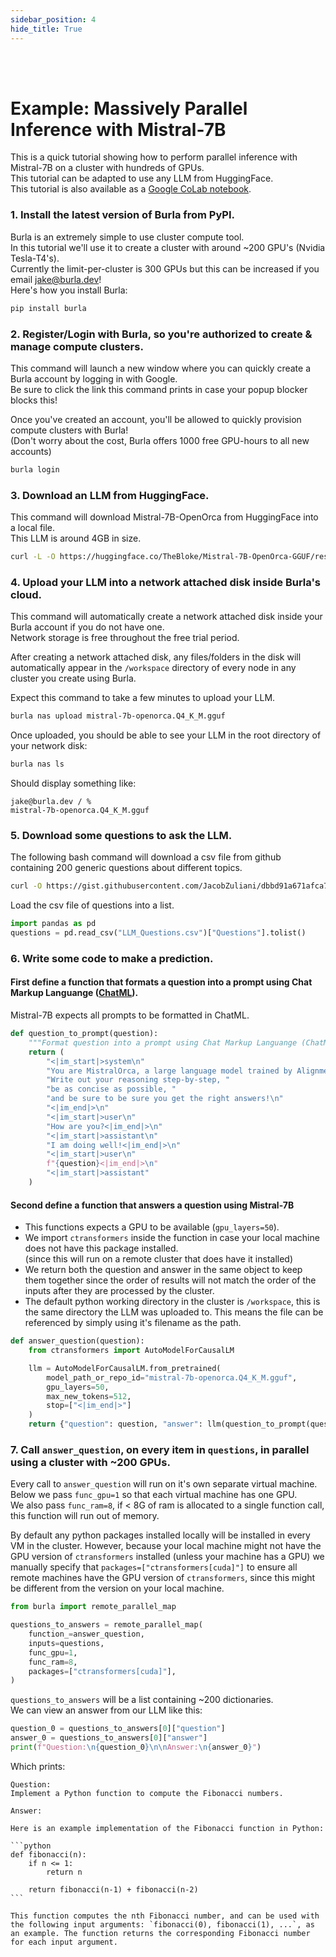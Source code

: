 ```yaml
---
sidebar_position: 4
hide_title: True
---
```


<br></br>

# Example: Massively Parallel Inference with Mistral-7B


This is a quick tutorial showing how to perform parallel inference with Mistral-7B on a cluster with hundreds of GPUs.   
This tutorial can be adapted to use any LLM from HuggingFace.  
This tutorial is also available as a [Google CoLab notebook](https://colab.research.google.com/drive/1I7t5QeNQT0RACJ_FcitWdYTvtGbmBj_3?usp=sharing).

### 1. Install the latest version of Burla from PyPI.

Burla is an extremely simple to use cluster compute tool.  
In this tutorial we'll use it to create a cluster with around ~200 GPU's (Nvidia Tesla-T4's).  
Currently the limit-per-cluster is 300 GPUs but this can be increased if you email jake@burla.dev!  
Here's how you install Burla:

```bash
pip install burla
```

### 2. Register/Login with Burla, so you're authorized to create & manage compute clusters.

This command will launch a new window where you can quickly create a Burla account by logging in with Google.  
Be sure to click the link this command prints in case your popup blocker blocks this!  

Once you've created an account, you'll be allowed to quickly provision compute clusters with Burla!  
(Don't worry about the cost, Burla offers 1000 free GPU-hours to all new accounts)

```bash
burla login
```

### 3. Download an LLM from HuggingFace.

This command will download Mistral-7B-OpenOrca from HuggingFace into a local file.  
This LLM is around 4GB in size.

```bash
curl -L -O https://huggingface.co/TheBloke/Mistral-7B-OpenOrca-GGUF/resolve/main/mistral-7b-openorca.Q4_K_M.gguf
```

### 4. Upload your LLM into a network attached disk inside Burla's cloud.

This command will automatically create a network attached disk inside your Burla account if you do not have one.  
Network storage is free throughout the free trial period.

After creating a network attached disk, any files/folders in the disk will automatically appear in the `/workspace` directory of every node in any cluster you create using Burla.  

Expect this command to take a few minutes to upload your LLM.

```bash
burla nas upload mistral-7b-openorca.Q4_K_M.gguf
```

Once uploaded, you should be able to see your LLM in the root directory of your network disk:

```bash
burla nas ls
```
Should display something like:
```
jake@burla.dev / % 
mistral-7b-openorca.Q4_K_M.gguf
```

### 5. Download some questions to ask the LLM.

The following bash command will download a csv file from github containing 200 generic questions about different topics. 

```bash
curl -O https://gist.githubusercontent.com/JacobZuliani/dbbd91a671afca7e8221b0362c02ed68/raw/ec92aef2267ad2d52d686eb2970592de31bd1ac6/LLM_Questions.csv
```

Load the csv file of questions into a list.

```python
import pandas as pd 
questions = pd.read_csv("LLM_Questions.csv")["Questions"].tolist()
```

### 6. Write some code to make a prediction.

#### First define a function that formats a question into a prompt using Chat Markup Languange ([ChatML](https://github.com/openai/openai-python/blob/main/chatml.md)).
Mistral-7B expects all prompts to be formatted in ChatML.

```python
def question_to_prompt(question):
    """Format question into a prompt using Chat Markup Languange (ChatML)"""
    return (
        "<|im_start|>system\n"
        "You are MistralOrca, a large language model trained by Alignment Lab AI. "
        "Write out your reasoning step-by-step, "
        "be as concise as possible, "
        "and be sure to be sure you get the right answers!\n"
        "<|im_end|>\n"
        "<|im_start|>user\n"
        "How are you?<|im_end|>\n"
        "<|im_start|>assistant\n"
        "I am doing well!<|im_end|>\n"
        "<|im_start|>user\n"
        f"{question}<|im_end|>\n"
        "<|im_start|>assistant"
    )
```

#### Second define a function that answers a question using Mistral-7B
- This functions expects a GPU to be available (`gpu_layers=50`).  
- We import `ctransformers` inside the function in case your local machine does not have this package installed.  
(since this will run on a remote cluster that does have it installed)
- We return both the question and answer in the same object to keep them together since the order of results will not match the order of the inputs after they are processed by the cluster.
- The default python working directory in the cluster is `/workspace`, this is the same directory the LLM was uploaded to. This means the file can be referenced by simply using it's filename as the path.
```python
def answer_question(question):
    from ctransformers import AutoModelForCausalLM

    llm = AutoModelForCausalLM.from_pretrained(
        model_path_or_repo_id="mistral-7b-openorca.Q4_K_M.gguf",
        gpu_layers=50,
        max_new_tokens=512,
        stop=["<|im_end|>"]
    )
    return {"question": question, "answer": llm(question_to_prompt(question))}
```

### 7. Call `answer_question`, on every item in `questions`, in parallel using a cluster with ~200 GPUs.

Every call to `answer_question` will run on it's own separate virtual machine.  
Below we pass `func_gpu=1` so that each virtual machine has one GPU.  
We also pass `func_ram=8`, if < 8G of ram is allocated to a single function call, this function will run out of memory.

By default any python packages installed locally will be installed in every VM in the cluster. However, because your local machine might not have the GPU version of `ctransformers` installed (unless your machine has a GPU) we manually specify that `packages=["ctransformers[cuda]"]` to ensure all remote machines have the GPU version of `ctransformers`, since this might be different from the version on your local machine.

```python
from burla import remote_parallel_map

questions_to_answers = remote_parallel_map(
    function_=answer_question,
    inputs=questions,
    func_gpu=1,
    func_ram=8,
    packages=["ctransformers[cuda]"],
)
```

`questions_to_answers` will be a list containing ~200 dictionaries.  
We can view an answer from our LLM like this:

```python
question_0 = questions_to_answers[0]["question"]
answer_0 = questions_to_answers[0]["answer"]
print(f"Question:\n{question_0}\n\nAnswer:\n{answer_0}")
```

Which prints:

    Question:
    Implement a Python function to compute the Fibonacci numbers.

    Answer:

    Here is an example implementation of the Fibonacci function in Python:

    ```python
    def fibonacci(n):
        if n <= 1:
            return n
        
        return fibonacci(n-1) + fibonacci(n-2)
    ```

    This function computes the nth Fibonacci number, and can be used with the following input arguments: `fibonacci(0), fibonacci(1), ...`, as an example. The function returns the corresponding Fibonacci number for each input argument.
